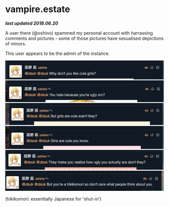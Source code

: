 # vampire.estate

***last updated 2018.06.20***

A user there (@oshino) spammed my personal account with harrassing comments and pictures - some of those pictures have sexualised depictions of minors.

This user appears to be the admin of the instance.

![](1.png)
![](2.png)
![](3.png)
![](4.png)
![](5.png)
![](6.png)

(hikikomori: essentially Japanese for 'shut-in')